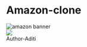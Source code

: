  # Amazon-clone
<img src="https://akm-img-a-in.tosshub.com/businesstoday/images/story/202306/untitled_design_-_2023-06-15t103544-sixteen_nine.jpg?size=948:533" alt="amazon banner" >
<br>
<a href=" https://aditiiprasad.github.io/Amazon-clone/" target="_main" ><img src="https://www.shutterstock.com/image-vector/amazon-initial-logo-isolated-white-600nw-2272856739.jpg"></a>


<br>
Author-Aditi 


